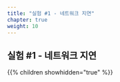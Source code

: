 ```yaml
---
title: "실험 #1 - 네트워크 지연"
chapter: true
weight: 10
---
```


## 실험 #1 - 네트워크 지연

{{% children showhidden="true" %}}